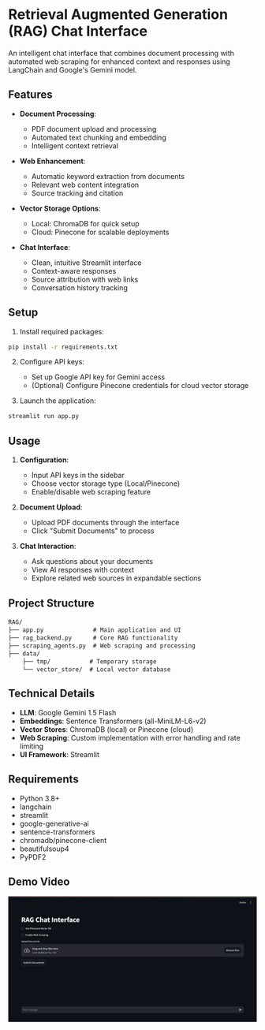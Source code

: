 # Retrieval Augmented Generation (RAG) Chat Interface

An intelligent chat interface that combines document processing with automated web scraping for enhanced context and responses using LangChain and Google's Gemini model.

## Features

- **Document Processing**: 
  - PDF document upload and processing
  - Automated text chunking and embedding
  - Intelligent context retrieval

- **Web Enhancement**:
  - Automatic keyword extraction from documents
  - Relevant web content integration
  - Source tracking and citation

- **Vector Storage Options**:
  - Local: ChromaDB for quick setup
  - Cloud: Pinecone for scalable deployments

- **Chat Interface**:
  - Clean, intuitive Streamlit interface
  - Context-aware responses
  - Source attribution with web links
  - Conversation history tracking

## Setup

1. Install required packages:
```bash
pip install -r requirements.txt
```

2. Configure API keys:
   - Set up Google API key for Gemini access
   - (Optional) Configure Pinecone credentials for cloud vector storage

3. Launch the application:
```bash
streamlit run app.py
```

## Usage

1. **Configuration**:
   - Input API keys in the sidebar
   - Choose vector storage type (Local/Pinecone)
   - Enable/disable web scraping feature

2. **Document Upload**:
   - Upload PDF documents through the interface
   - Click "Submit Documents" to process

3. **Chat Interaction**:
   - Ask questions about your documents
   - View AI responses with context
   - Explore related web sources in expandable sections

## Project Structure

```
RAG/
├── app.py              # Main application and UI
├── rag_backend.py      # Core RAG functionality
├── scraping_agents.py  # Web scraping and processing
├── data/
    ├── tmp/           # Temporary storage
    └── vector_store/  # Local vector database
```

## Technical Details

- **LLM**: Google Gemini 1.5 Flash
- **Embeddings**: Sentence Transformers (all-MiniLM-L6-v2)
- **Vector Stores**: ChromaDB (local) or Pinecone (cloud)
- **Web Scraping**: Custom implementation with error handling and rate limiting
- **UI Framework**: Streamlit

## Requirements

- Python 3.8+
- langchain
- streamlit
- google-generative-ai
- sentence-transformers
- chromadb/pinecone-client
- beautifulsoup4
- PyPDF2

## Demo Video
[![Watch the video](https://github.com/Anjila-26/RAG_IR/blob/master/rag.png)](https://github.com/Anjila-26/RAG_IR/blob/master/RAG.mp4)
